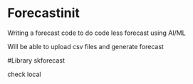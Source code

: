 # Forecastinit
Writing a forecast code to do code less forecast using AI/ML

Will be able to upload csv files and generate forecast 

#Library 
skforecast

check local